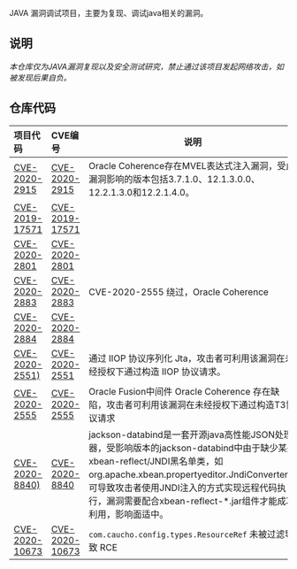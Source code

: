 JAVA 漏洞调试项目，主要为复现、调试java相关的漏洞。

## 说明

*本仓库仅为JAVA漏洞复现以及安全测试研究，禁止通过该项目发起网络攻击，如被发现后果自负。*

## 仓库代码

| 项目代码 | CVE编号  | 说明 |
|:--------|:-------|------|
| [CVE-2020-2915](./CVE-2020-2915) | [CVE-2020-2915](./CVE-2020-2915) | Oracle Coherence存在MVEL表达式注入漏洞，受此漏洞影响的版本包括3.7.1.0、12.1.3.0.0、12.2.1.3.0和12.2.1.4.0。 |
| [CVE-2019-17571](./CVE-2019-17571) | [CVE-2019-17571](./CVE-2019-17571) |  |
| [CVE-2020-2801](./CVE-2020-2801) | [CVE-2020-2801](./CVE-2020-2801) |  |
| [CVE-2020-2883](./CVE-2020-2883) | [CVE-2020-2883](./CVE-2020-2883) | CVE-2020-2555 绕过，Oracle Coherence |
| [CVE-2020-2884](./CVE-2020-2884) | [CVE-2020-2884](./CVE-2020-2884) |  |
|[CVE-2020-2551)](./cve-2020-2551)|[CVE-2020-2551](https://www.oracle.com/security-alerts/cpujan2020.html)|通过 IIOP 协议序列化 Jta，攻击者可利用该漏洞在未经授权下通过构造 IIOP 协议请求。|
|[CVE-2020-2555](./CVE-2020-2555)|[CVE-2020-2555](https://www.oracle.com/security-alerts/cpujan2020.html)|Oracle Fusion中间件 Oracle Coherence 存在缺陷，攻击者可利用该漏洞在未经授权下通过构造T3协议请求|
|[CVE-2020-8840)](./CVE-2020-8840)|[CVE-2020-8840](https://nvd.nist.gov/vuln/detail/CVE-2020-8840)|jackson-databind是一套开源java高性能JSON处理器，受影响版本的jackson-databind中由于缺少某些xbean-reflect/JNDI黑名单类，如org.apache.xbean.propertyeditor.JndiConverter，可导致攻击者使用JNDI注入的方式实现远程代码执行，漏洞需要配合xbean-reflect-*.jar组件才能成功利用，影响面适中。|
|[CVE-2020-10673](./CVE-2020-10673)|[CVE-2020-10673](https://cve.mitre.org/cgi-bin/cvename.cgi?name=CVE-2020-10673)|`com.caucho.config.types.ResourceRef` 未被过滤导致 RCE |
